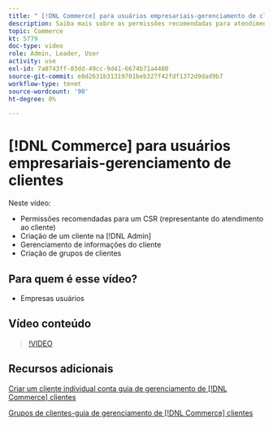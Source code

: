 ```yaml
---
title: " [!DNL Commerce] para usuários empresariais-gerenciamento de clientes"
description: Saiba mais sobre as permissões recomendadas para atendimento ao cliente, criação de um cliente no, gerenciamento de informações do  [!DNL Admin] cliente e criação de grupos de clientes.
topic: Commerce
kt: 5779
doc-type: video
role: Admin, Leader, User
activity: use
exl-id: 7a0743ff-03dd-49cc-9d41-6674b71a4480
source-git-commit: e8d2631b31319701beb327f42fdf1372d9dad9b7
workflow-type: tm+mt
source-wordcount: '90'
ht-degree: 0%

---
```


# [!DNL Commerce] para usuários empresariais-gerenciamento de clientes

Neste vídeo:

- Permissões recomendadas para um CSR (representante do atendimento ao cliente)
- Criação de um cliente na [!DNL Admin]
- Gerenciamento de informações do cliente
- Criação de grupos de clientes

## Para quem é esse vídeo?

- Empresas usuários

## Vídeo conteúdo

>[!VIDEO](https://video.tv.adobe.com/v/36189?quality=12&learn=on)

## Recursos adicionais

[Criar um cliente individual conta guia de gerenciamento de  [!DNL Commerce]  clientes](https://experienceleague.adobe.com/docs/commerce-admin/customers/customer-accounts/account-create.html)

[Grupos de clientes-guia de gerenciamento de  [!DNL Commerce]  clientes](https://experienceleague.adobe.com/docs/commerce-admin/customers/customers-menu/customer-groups.html)
